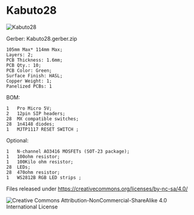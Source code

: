 # Kabuto28

![Kabuto28](https://i.imgur.com/cQeDaih.jpg)


Gerber: Kabuto28.gerber.zip


    105mm Max* 114mm Max;
    Layers: 2;
    PCB Thickness: 1.6mm;
    PCB Qty.: 10;
    PCB Color: Green;
    Surface Finish: HASL;
    Copper Weight: 1;
    Panelized PCBs: 1


BOM: 

    1   Pro Micro 5V;
    2   12pin SIP headers;
    28  MX compatible switches;
    28  1n4148 diodes;
    1   MJTP1117 RESET SWITCH ;

Optional: 

    1   N-channel AO3416 MOSFETs (SOT-23 package);
    1   100ohm resistor;
    1   100Kilo ohm resistor;
    28  LEDs;
    28  470ohm resistor;
    1   WS2812B RGB LED strips ;



Files released under https://creativecommons.org/licenses/by-nc-sa/4.0/

![Creative Commons Attribution-NonCommercial-ShareAlike 4.0 International License](https://i.creativecommons.org/l/by-nc-sa/4.0/88x31.png)
